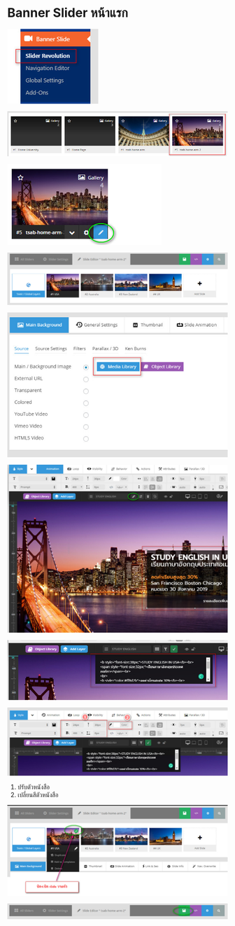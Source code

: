 # Banner Slider หน้าแรก

![](../.gitbook/assets/screenshot_03-05-2019_13-19-54.jpg)

![](../.gitbook/assets/screenshot_03-05-2019_13-16-35.jpg)

![&#xE01;&#xE14; &#xE41;&#xE01;&#xE49;&#xE44;&#xE02;](../.gitbook/assets/screenshot_03-05-2019_13-19-07.jpg)

![](../.gitbook/assets/screenshot_03-05-2019_13-21-14.jpg)

![&#xE01;&#xE32;&#xE23;&#xE40;&#xE1B;&#xE25;&#xE35;&#xE48;&#xE22;&#xE19;&#xE23;&#xE39;&#xE1B;&#xE1E;&#xE37;&#xE49;&#xE19;&#xE2B;&#xE25;&#xE31;&#xE07;](../.gitbook/assets/screenshot_03-05-2019_13-21-43.jpg)

![&#xE01;&#xE32;&#xE23;&#xE41;&#xE01;&#xE49;&#xE44;&#xE02;&#xE02;&#xE49;&#xE2D;&#xE04;&#xE27;&#xE32;&#xE21; &#xE43;&#xE2B;&#xE49;&#xE04;&#xE25;&#xE34;&#xE01;&#xE17;&#xE35;&#xE48;&#xE02;&#xE49;&#xE2D;&#xE04;&#xE27;&#xE32;&#xE21;](../.gitbook/assets/screenshot_03-05-2019_13-22-19.jpg)

![](../.gitbook/assets/screenshot_03-05-2019_13-23-01.jpg)

![](../.gitbook/assets/screenshot_03-05-2019_13-27-05.jpg)

1. ปรับตัวหนังสือ
2. เปลี่ยนสีตัวหนังสือ

![&#xE2B;&#xE32;&#xE01;&#xE15;&#xE49;&#xE2D;&#xE07;&#xE01;&#xE32;&#xE23; &#xE1B;&#xE34;&#xE14;-&#xE40;&#xE1B;&#xE34;&#xE14; &#xE1A;&#xE32;&#xE07;&#xE15;&#xE31;&#xE27;](../.gitbook/assets/screenshot_03-05-2019_13-23-54.jpg)

![&#xE41;&#xE01;&#xE49;&#xE44;&#xE02;&#xE40;&#xE2A;&#xE23;&#xE47;&#xE08;&#xE41;&#xE25;&#xE49;&#xE27; &#xE01;&#xE14; save](../.gitbook/assets/screenshot_03-05-2019_13-23-27.jpg)

